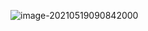 ![image-20210519090842000](C:\Users\12723\AppData\Roaming\Typora\typora-user-images\image-20210519090842000.png)